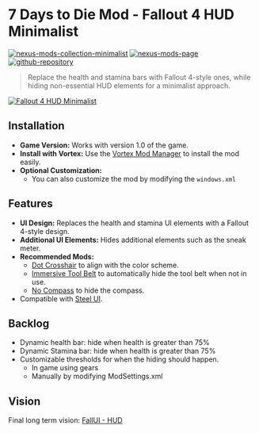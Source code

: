 # 7 Days to Die Mod - Fallout 4 HUD Minimalist
[![nexus-mods-collection-minimalist](https://img.shields.io/badge/Collection-Minimalist%20-bf4848?style=flat-square&logo=nexusmods)](https://next.nexusmods.com/7daystodie/collections/epfqzi) [![nexus-mods-page](https://img.shields.io/badge/Mod-Fallout4%20HUD%20Minimalist%20-bf4848?style=flat-square&logo=nexusmods)](https://www.nexusmods.com/7daystodie/mods/6164) [![github-repository](https://img.shields.io/badge/Open-Source-2ea44f?style=flat-square&logo=github)](https://github.com/rdok/7dtd_fallout4_hud_minimalist)

>  Replace the health and stamina bars with Fallout 4-style ones, while hiding non-essential HUD elements for a minimalist approach.
 
[![Fallout 4 HUD Minimalist](https://raw.githubusercontent.com/rdok/7dtd_fallout4_hud_minimalist/main/documentation/showcase.jpg)](https://www.nexusmods.com/7daystodie/mods/6164)

## Installation

- **Game Version:** Works with version 1.0 of the game.
- **Install with Vortex:** Use the [Vortex Mod Manager](https://www.nexusmods.com/about/vortex/) to install the mod easily.
- **Optional Customization:**
  - You can also customize the mod by modifying the `windows.xml`

## Features

- **UI Design:** Replaces the health and stamina UI elements with a Fallout 4-style design.
- **Additional UI Elements:** Hides additional elements such as the sneak meter.
- **Recommended Mods:**
  - [Dot Crosshair](https://www.nexusmods.com/7daystodie/mods/5640) to align with the color scheme.
  - [Immersive Tool Belt](https://www.nexusmods.com/7daystodie/mods/5649) to automatically hide the tool belt when not in use.
  - [No Compass](https://www.nexusmods.com/7daystodie/mods/5528) to hide the compass.
- Compatible with [Steel UI](https://www.nexusmods.com/7daystodie/mods/5131).


## Backlog
- Dynamic health bar: hide when health is greater than 75%
- Dynamic Stamina bar: hide when health is greater than 75%
- Customizable thresholds for when the hiding should happen.
  - In game using gears
  - Manually by modifying ModSettings.xml

## Vision
Final long term vision: [FallUI - HUD](https://www.nexusmods.com/fallout4/mods/51813)
